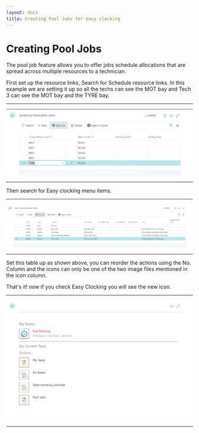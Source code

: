 ```yaml
---
layout: docs
title: Creating Pool Jobs for easy clocking 
---
```


#   Creating Pool Jobs 

The pool job feature allows you to offer jobs schedule allocations that are spread across multiple resources to a technician. 

First set up the resource links, Search for Schedule resource links.
In this example we are setting it up so all the techs can see the MOT bay and Tech 3 can see the MOT bay and the TYRE bay.

---

![](media/schedule-resource-links.png)

---

Then search for Easy clocking menu items.

---

![](media/easy-clocking-menu-items.png)

---

Set this table up as shown above, you can reorder the actions using the No. Column and the icons can only be one of the two image files mentioned in the icon column.

That's it! now if you check Easy Clocking you will see the new icon.

---

![](media/easy-clocking-pool-jobs.png)

---
